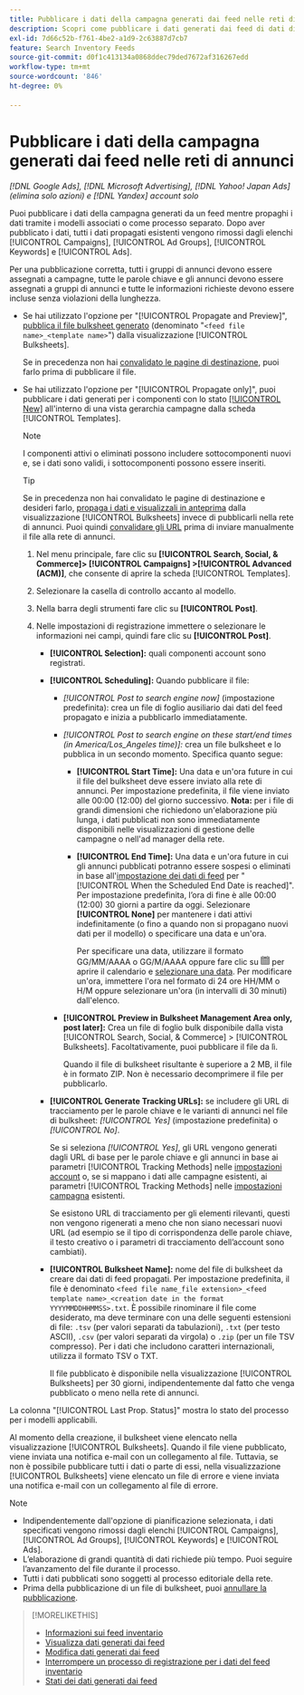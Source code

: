```yaml
---
title: Pubblicare i dati della campagna generati dai feed nelle reti di annunci
description: Scopri come pubblicare i dati generati dai feed di dati di inventario nelle reti di annunci.
exl-id: 7d66c52b-f761-4be2-a1d9-2c63887d7cb7
feature: Search Inventory Feeds
source-git-commit: d0f1c413134a0868ddec79ded7672af316267edd
workflow-type: tm+mt
source-wordcount: '846'
ht-degree: 0%

---
```


# Pubblicare i dati della campagna generati dai feed nelle reti di annunci

*[!DNL Google Ads], [!DNL Microsoft Advertising], [!DNL Yahoo! Japan Ads] (elimina solo azioni) e [!DNL Yandex] account solo*

Puoi pubblicare i dati della campagna generati da un feed mentre propaghi i dati tramite i modelli associati o come processo separato. Dopo aver pubblicato i dati, tutti i dati propagati esistenti vengono rimossi dagli elenchi [!UICONTROL Campaigns], [!UICONTROL Ad Groups], [!UICONTROL Keywords] e [!UICONTROL Ads].

Per una pubblicazione corretta, tutti i gruppi di annunci devono essere assegnati a campagne, tutte le parole chiave e gli annunci devono essere assegnati a gruppi di annunci e tutte le informazioni richieste devono essere incluse senza violazioni della lunghezza.

* Se hai utilizzato l&#39;opzione per &quot;[!UICONTROL Propagate and Preview]&quot;, [pubblica il file bulksheet generato](/help/search-social-commerce/campaign-management/bulksheets/bulksheet-post.md) (denominato &quot;`<feed file name>_<template name>`&quot;) dalla visualizzazione [!UICONTROL Bulksheets].

  Se in precedenza non hai [convalidato le pagine di destinazione](/help/search-social-commerce/campaign-management/bulksheets/bulksheet-validate-landing-pages.md), puoi farlo prima di pubblicare il file.

* Se hai utilizzato l&#39;opzione per &quot;[!UICONTROL Propagate only]&quot;, puoi pubblicare i dati generati per i componenti con lo stato [[!UICONTROL New]](propagated-data-status.md) all&#39;interno di una vista gerarchia campagne dalla scheda [!UICONTROL Templates].

  >[!NOTE]
  >
  >I componenti attivi o eliminati possono includere sottocomponenti nuovi e, se i dati sono validi, i sottocomponenti possono essere inseriti.

  >[!TIP]
  >
  >Se in precedenza non hai convalidato le pagine di destinazione e desideri farlo, [propaga i dati e visualizzali in anteprima](feed-data-propagate.md) dalla visualizzazione [!UICONTROL Bulksheets] invece di pubblicarli nella rete di annunci. Puoi quindi [convalidare gli URL](/help/search-social-commerce/campaign-management/bulksheets/bulksheet-validate-landing-pages.md) prima di inviare manualmente il file alla rete di annunci.

   1. Nel menu principale, fare clic su **[!UICONTROL Search, Social, & Commerce]> [!UICONTROL Campaigns] >[!UICONTROL Advanced (ACM)]**, che consente di aprire la scheda [!UICONTROL Templates].

   1. Selezionare la casella di controllo accanto al modello.

   1. Nella barra degli strumenti fare clic su **[!UICONTROL Post]**.

   1. Nelle impostazioni di registrazione immettere o selezionare le informazioni nei campi, quindi fare clic su **[!UICONTROL Post]**.

      * **[!UICONTROL Selection]:** quali componenti account sono registrati.

      * **[!UICONTROL Scheduling]:** Quando pubblicare il file:

         * *[!UICONTROL Post to search engine now]* (impostazione predefinita): crea un file di foglio ausiliario dai dati del feed propagato e inizia a pubblicarlo immediatamente.

         * *[!UICONTROL Post to search engine on these start/end times (in America/Los_Angeles time)]:* crea un file bulksheet e lo pubblica in un secondo momento. Specifica quanto segue:

            * **[!UICONTROL Start Time]:** Una data e un&#39;ora future in cui il file del bulksheet deve essere inviato alla rete di annunci. Per impostazione predefinita, il file viene inviato alle 00:00 (12:00) del giorno successivo. **Nota:** per i file di grandi dimensioni che richiedono un&#39;elaborazione più lunga, i dati pubblicati non sono immediatamente disponibili nelle visualizzazioni di gestione delle campagne o nell&#39;ad manager della rete.

            * **[!UICONTROL End Time]:** Una data e un&#39;ora future in cui gli annunci pubblicati potranno essere sospesi o eliminati in base all&#39;[impostazione dei dati di feed](feed-settings-manage.md#feed-data-settings) per &quot;[!UICONTROL When the Scheduled End Date is reached]&quot;. Per impostazione predefinita, l’ora di fine è alle 00:00 (12:00) 30 giorni a partire da oggi. Selezionare **[!UICONTROL None]** per mantenere i dati attivi indefinitamente (o fino a quando non si propagano nuovi dati per il modello) o specificare una data e un&#39;ora.

              Per specificare una data, utilizzare il formato GG/MM/AAAA o GG/M/AAAA oppure fare clic su ![Calendario](/help/search-social-commerce/assets/calendar.png "Calendario") per aprire il calendario e [selezionare una data](/help/search-social-commerce/common-tasks/navigation-editing-selection/calendar.md). Per modificare un&#39;ora, immettere l&#39;ora nel formato di 24 ore HH/MM o H/M oppure selezionare un&#39;ora (in intervalli di 30 minuti) dall&#39;elenco.

         * **[!UICONTROL Preview in Bulksheet Management Area only, post later]:** Crea un file di foglio bulk disponibile dalla vista [!UICONTROL Search, Social, & Commerce] > [!UICONTROL Bulksheets]. Facoltativamente, puoi pubblicare il file da lì.

           Quando il file di bulksheet risultante è superiore a 2 MB, il file è in formato ZIP. Non è necessario decomprimere il file per pubblicarlo.

      * **[!UICONTROL Generate Tracking URLs]:** se includere gli URL di tracciamento per le parole chiave e le varianti di annunci nel file di bulksheet: *[!UICONTROL Yes]* (impostazione predefinita) o *[!UICONTROL No]*.

        Se si seleziona *[!UICONTROL Yes]*, gli URL vengono generati dagli URL di base per le parole chiave e gli annunci in base ai parametri [!UICONTROL Tracking Methods] nelle [impostazioni account](/help/search-social-commerce/campaign-management/accounts/ad-network-account-manage.md) o, se si mappano i dati alle campagne esistenti, ai parametri [!UICONTROL Tracking Methods] nelle [impostazioni campagna](/help/search-social-commerce/campaign-management/campaigns/campaign-manage.md) esistenti.

        Se esistono URL di tracciamento per gli elementi rilevanti, questi non vengono rigenerati a meno che non siano necessari nuovi URL (ad esempio se il tipo di corrispondenza delle parole chiave, il testo creativo o i parametri di tracciamento dell’account sono cambiati).

      * **[!UICONTROL Bulksheet Name]:** nome del file di bulksheet da creare dai dati di feed propagati. Per impostazione predefinita, il file è denominato `<feed file name_file extension>_<feed template name>_<creation date in the format YYYYMMDDHHMMSS>.txt`. È possibile rinominare il file come desiderato, ma deve terminare con una delle seguenti estensioni di file: `.tsv` (per valori separati da tabulazioni), `.txt` (per testo ASCII), `.csv` (per valori separati da virgola) o `.zip` (per un file TSV compresso). Per i dati che includono caratteri internazionali, utilizza il formato TSV o TXT.

        Il file pubblicato è disponibile nella visualizzazione [!UICONTROL Bulksheets] per 30 giorni, indipendentemente dal fatto che venga pubblicato o meno nella rete di annunci.

La colonna &quot;[!UICONTROL Last Prop. Status]&quot; mostra lo stato del processo per i modelli applicabili.

Al momento della creazione, il bulksheet viene elencato nella visualizzazione [!UICONTROL Bulksheets]. Quando il file viene pubblicato, viene inviata una notifica e-mail con un collegamento al file. Tuttavia, se non è possibile pubblicare tutti i dati o parte di essi, nella visualizzazione [!UICONTROL Bulksheets] viene elencato un file di errore e viene inviata una notifica e-mail con un collegamento al file di errore.

>[!NOTE]
>
>* Indipendentemente dall&#39;opzione di pianificazione selezionata, i dati specificati vengono rimossi dagli elenchi [!UICONTROL Campaigns], [!UICONTROL Ad Groups], [!UICONTROL Keywords] e [!UICONTROL Ads].
>* L’elaborazione di grandi quantità di dati richiede più tempo. Puoi seguire l’avanzamento del file durante il processo.
>* Tutti i dati pubblicati sono soggetti al processo editoriale della rete.
>* Prima della pubblicazione di un file di bulksheet, puoi [annullare la pubblicazione](/help/search-social-commerce/campaign-management/bulksheets/bulksheet-stop-job.md).

>[!MORELIKETHIS]
>
>* [Informazioni sui feed inventario](inventory-feeds-about.md)
>* [Visualizza dati generati dai feed](propagated-data-view.md)
>* [Modifica dati generati dai feed](propagated-data-edit.md)
>* [Interrompere un processo di registrazione per i dati del feed inventario](stop-job.md)
>* [Stati dei dati generati dai feed](propagated-data-status.md)
